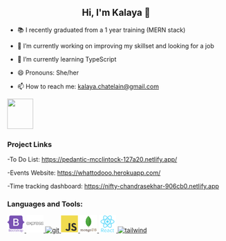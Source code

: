 <h2 align="center">Hi, I'm  Kalaya 👋</h2>

<!--
**Kaalaayaa/Kaalaayaa** is a ✨ _special_ ✨ repository because its `README.md` (this file) appears on your GitHub profile.

Here are some ideas to get you started:

- 🔭 I’m currently working on ...
- 🌱 I’m currently learning ...
- 👯 I’m looking to collaborate on ...
- 🤔 I’m looking for help with ...
- 💬 Ask me about ...
- 📫 How to reach me: ...
- 😄 Pronouns: ...
- ⚡ Fun fact: ...
-->


- 📚 I recently graduated from a 1 year training (MERN stack)

- 🔭 I’m currently working on improving my skillset and looking for a job

- 🌱 I’m currently learning TypeScript

- 😄 Pronouns: She/her

- 📫 How to reach me: kalaya.chatelain@gmail.com

 <img src="https://media2.giphy.com/media/QssGEmpkyEOhBCb7e1/giphy.gif?cid=ecf05e47pkkpxlegs44r1fbegu74ltscfjtpltyxb5in7i29&rid=giphy.gif&ct=s" width="60" height ="70">

### Project Links

-To Do List: https://pedantic-mcclintock-127a20.netlify.app/

-Events Website: https://whattodooo.herokuapp.com/

-Time tracking dashboard: https://nifty-chandrasekhar-906cb0.netlify.app


### Languages and Tools:

<p align="left"> <a href="https://getbootstrap.com" target="_blank"> <img src="https://raw.githubusercontent.com/devicons/devicon/master/icons/bootstrap/bootstrap-plain-wordmark.svg" alt="bootstrap" width="40" height="40"/> </a> <a href="https://expressjs.com" target="_blank"> <img src="https://raw.githubusercontent.com/devicons/devicon/master/icons/express/express-original-wordmark.svg" alt="express" width="40" height="40"/> </a> <a href="https://git-scm.com/" target="_blank"> <img src="https://www.vectorlogo.zone/logos/git-scm/git-scm-icon.svg" alt="git" width="40" height="40"/> </a>  <a href="https://developer.mozilla.org/en-US/docs/Web/JavaScript" target="_blank"> <img src="https://raw.githubusercontent.com/devicons/devicon/master/icons/javascript/javascript-original.svg" alt="javascript" width="40" height="40"/> </a> <a href="https://www.mongodb.com/" target="_blank"> <img src="https://raw.githubusercontent.com/devicons/devicon/master/icons/mongodb/mongodb-original-wordmark.svg" alt="mongodb" width="40" height="40"/> </a> <a href="https://reactjs.org/" target="_blank"> <img src="https://raw.githubusercontent.com/devicons/devicon/master/icons/react/react-original-wordmark.svg" alt="react" width="40" height="40"/> </a> <a href="https://tailwindcss.com/" target="_blank"> <img src="https://www.vectorlogo.zone/logos/tailwindcss/tailwindcss-icon.svg" alt="tailwind" width="40" height="40"/> </a> </p>
